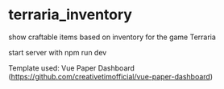 # terraria_inventory
show craftable items based on inventory for the game Terraria

start server with
npm run dev

Template used: Vue Paper Dashboard (https://github.com/creativetimofficial/vue-paper-dashboard)